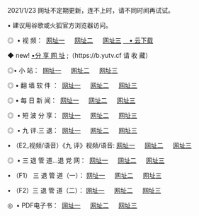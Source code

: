 <p>2021/1/23 网址不定期更新，连不上时，请不同时间再试试。
<p>• 建议用谷歌或火狐官方浏览器访问。
<p>◎  • 视 频： 
<a href="http://hfs.guitarhaven.com/" target="_blank">网址一</a> 　 
<a href="http://hrz.guitarhaven.com/" target="_blank">网址二</a> 　 
<a href="http://hrz.guitarhaven.com/b.html" target="_blank">网址三</a>
<a href="https://yadi.sk/d/d0sUeAOpal3njw" target="_blank">　• 云下载 </a></p>
<p>◆ new! <a href="http://hpd.guitarhaven.com/a.html">•分 享 网 址</a> ;（https://b.yutv.cf 请 收 藏） </p>

<p>◎•  小 站：  
<a href="http://hfs.guitarhaven.com/f.html" target="_blank">网址一</a> 　 
<a href="http://hrz.guitarhaven.com/h.html" target="_blank">网址二</a> 　 
<a href="http://hrz.guitarhaven.com/k/" target="_blank">网址三</a></p><p>

<p>◎  • 翻 墙 软 件 ：  
<a href="http://hfs.guitarhaven.com/ff/" target="_blank">网址一</a> 　 
<a href="http://hrz.guitarhaven.com/s/read/a1_nd.html" target="_blank">网址二</a> 　 
<a href="http://hrz.guitarhaven.com/ff/index.html" target="_blank">网址三</a></p>
<p>◎  • 每 日 新 闻：  
<a href="http://hfs.guitarhaven.com/day/" target="_blank">网址一</a> 　 
<a href="http://hrz.guitarhaven.com/day/" target="_blank">网址二</a> 　 
<a href="http://hrz.guitarhaven.com/day/index.html" target="_blank">网址三</a></p>
<p>◎   • 短 波 分 享：  
<a href="http://hfs.guitarhaven.com/h/" target="_blank">网址一</a> 　 
<a href="http://hrz.guitarhaven.com/h/" target="_blank">网址二</a> 　 
<a href="http://hrz.guitarhaven.com/h/index.html" target="_blank">网址三</a></p>
<p>◎   • 九 评.三 退：  
<a href="http://hfs.guitarhaven.com/t/" target="_blank">网址一</a> 　 
<a href="http://hrz.guitarhaven.com/v2/index.html" target="_blank">网址二</a> 　 
<a href="http://hrz.guitarhaven.com/tt/index.html" target="_blank">网址三</a> 　</p>
<p>  • （E2_视频/语音）《九 评》视频/语音: 
<a href="http://hrz.guitarhaven.com/7738.html" target="_blank">网址一</a> 　 
<a href="http://hrz.guitarhaven.com/7614.html" target="_blank">网址二</a> 　 
<a href="http://hrz.guitarhaven.com/7633.html" target="_blank">网址三</a></p>
<p>◎   • 三 退 管 道...退 党 网：  
<a href="http://hfs.guitarhaven.com/go/td1.html" target="_blank">网址一</a> 　 
<a href="http://hrz.guitarhaven.com/go/td2.html" target="_blank">网址二</a> 　 
<a href="http://hrz.guitarhaven.com/go/td3.html" target="_blank">网址三</a></p>
<p>  • （F1） 三 退 管 道（一）： 
<a href="http://hfs.guitarhaven.com/dd/" target="_blank">网址一</a> 　 
<a href="http://hrz.guitarhaven.com/s/read/a1_tdx.html" target="_blank">网址二</a> 　 
<a href="http://hrz.guitarhaven.com/dd/" target="_blank">网址三</a></p>
<p>  • （F2）三 退 管 道（二）： 
<a href="http://hrz.guitarhaven.com/d/" target="_blank">网址一</a> 　 
<a href="http://hfs.guitarhaven.com/d/index.html" target="_blank">网址二</a> 　 
<a href="http://hrz.guitarhaven.com/d/" target="_blank">网址三</a></p>
<p>◎   • PDF电子书：  
<a href="http://hfs.guitarhaven.com/p/" target="_blank">网址一</a> 　 
<a href="http://hrz.guitarhaven.com/p/index.html" target="_blank">网址二</a> 　 
<a href="http://hrz.guitarhaven.com/p/" target="_blank">网址三</a></p>
